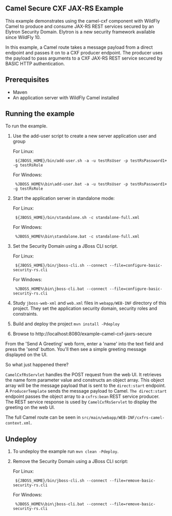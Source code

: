 Camel Secure CXF JAX-RS Example
-------------------------------

This example demonstrates using the camel-cxf component with WildFly Camel to produce and consume JAX-RS
REST services secured by an Elytron Security Domain. Elytron is a new security framework available since WildFly 10.

In this example, a Camel route takes a message payload from a direct endpoint and passes it on to a CXF producer
endpoint. The producer uses the payload to pass arguments to a CXF JAX-RS REST service secured by BASIC HTTP
authentication.

Prerequisites
-------------

* Maven
* An application server with WildFly Camel installed

Running the example
-------------------

To run the example.

1. Use the add-user script to create a new server application user and group

    For Linux:

        ${JBOSS_HOME}/bin/add-user.sh -a -u testRsUser -p testRsPassword1+ -g testRsRole

    For Windows:

        %JBOSS_HOME%\bin\add-user.bat -a -u testRsUser -p testRsPassword1+ -g testRsRole

2. Start the application server in standalone mode:

    For Linux:

        ${JBOSS_HOME}/bin/standalone.sh -c standalone-full.xml

    For Windows:

        %JBOSS_HOME%\bin\standalone.bat -c standalone-full.xml

3. Set the Security Domain using a JBoss CLI script.

    For Linux:

        ${JBOSS_HOME}/bin/jboss-cli.sh --connect --file=configure-basic-security-rs.cli

    For Windows:

        %JBOSS_HOME%\bin\jboss-cli.bat --connect --file=configure-basic-security-rs.cli

4. Study `jboss-web-xml` and `web.xml` files in `webapp/WEB-INF` directory of this project. They
set the application security domain, security roles and constraints.

5. Build and deploy the project `mvn install -Pdeploy`

6. Browse to http://localhost:8080/example-camel-cxf-jaxrs-secure

From the 'Send A Greeting' web form, enter a 'name' into the text field and press the 'send' button. You'll then
see a simple greeting message displayed on the UI.

So what just happened there?

`CamelCxfRsServlet` handles the POST request from the web UI. It retrieves the name form parameter value and constructs an
object array. This object array will be the message payload that is sent to the `direct:start` endpoint. A `ProducerTemplate`
sends the message payload to Camel. `The direct:start` endpoint passes the object array to a `cxfrs:bean` REST service producer.
The REST service response is used by `CamelCxfRsServlet` to display the greeting on the web UI.

The full Camel route can be seen in `src/main/webapp/WEB-INF/cxfrs-camel-context.xml`.

## Undeploy

1. To undeploy the example run `mvn clean -Pdeploy`.

2. Remove the Security Domain using a JBoss CLI script:

    For Linux:

        ${JBOSS_HOME}/bin/jboss-cli.sh --connect --file=remove-basic-security-rs.cli

    For Windows:

        %JBOSS_HOME%\bin\jboss-cli.bat --connect --file=remove-basic-security-rs.cli

